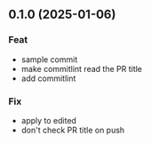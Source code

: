 ## 0.1.0 (2025-01-06)

### Feat

- sample commit
- make commitlint read the PR title
- add commitlint

### Fix

- apply to edited
- don't check PR title on push
